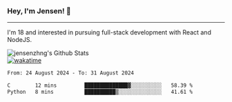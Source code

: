 ### Hey, I'm Jensen! 👋

---

I'm 18 and interested in pursuing full-stack development with React and NodeJS.

![jensenzhng's Github Stats](https://github-readme-stats.vercel.app/api?username=jensenzhng&theme=dark&show_icons=true&count_private=true)
<br />
[![wakatime](https://wakatime.com/badge/user/cbfc263d-3611-4e36-8278-8fad45fe3f62.svg)](https://wakatime.com/@cbfc263d-3611-4e36-8278-8fad45fe3f62)

<!--START_SECTION:waka-->

```txt
From: 24 August 2024 - To: 31 August 2024

C        12 mins         ██████████████▓░░░░░░░░░░   58.39 %
Python   8 mins          ██████████▒░░░░░░░░░░░░░░   41.61 %
```

<!--END_SECTION:waka-->
